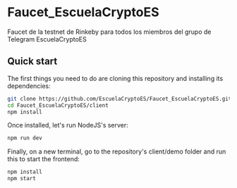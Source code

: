 # Faucet_EscuelaCryptoES

Faucet de la testnet de Rinkeby para todos los miembros del grupo de Telegram EscuelaCryptoES

## Quick start

The first things you need to do are cloning this repository and installing its
dependencies:

```sh
git clone https://github.com/EscuelaCryptoES/Faucet_EscuelaCryptoES.git
cd Faucet_EscuelaCryptoES/client
npm install
```

Once installed, let's run NodeJS's server:

```sh
npm run dev
```

Finally, on a new terminal, go to the repository's client/demo folder and run this to start the frontend:

```sh
npm install
npm start
```